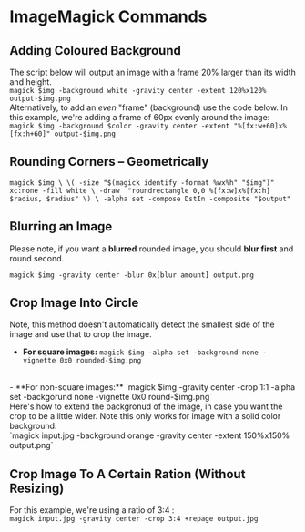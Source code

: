 # ImageMagick Commands

## Adding Coloured Background
The script below will output an image with a frame 20% larger than its width and height.
<br>
`magick $img -background white -gravity center -extent 120%x120% output-$img.png`
<br>
Alternatively, to add an _even_ "frame" (background) use the code below. In this example, we're adding a frame of 60px evenly around the image:
<br>
`magick $img -background $color -gravity center -extent "%[fx:w+60]x%[fx:h+60]" output-$img.png`

## Rounding Corners – Geometrically
`magick $img \
\( -size "$(magick identify -format %wx%h" "$img")" xc:none -fill white \
-draw  "roundrectangle 0,0 %[fx:w]x%[fx:h] $radius, $radius" \) \
-alpha set -compose DstIn -composite "$output"`

## Blurring an Image
Please note, if you want a **blurred** rounded image, you should **blur first** and round second.

`magick $img -gravity center -blur 0x[blur amount] output.png`

## Crop Image Into Circle
Note, this method doesn't automatically detect the smallest side of the image and use that to crop the image.

- **For square images:** `magick $img -alpha set -background none -vignette 0x0 rounded-$img.png` 
<br>
- **For non-square images:** `magick $img -gravity center -crop 1:1 -alpha set -backgorund none -vignette 0x0 round-$img.png`
<br>
Here's how to extend the backgronud of the image, in case you want the crop to be a little wider. Note this only works for image with a solid color background:
<br>
`magick input.jpg -background orange -gravity center -extent 150%x150% output.png`

## Crop Image To A Certain Ration (Without Resizing)
For this example, we're using a ratio of 3:4 :
<br>
`magick input.jpg -gravity center -crop 3:4 +repage output.jpg`
